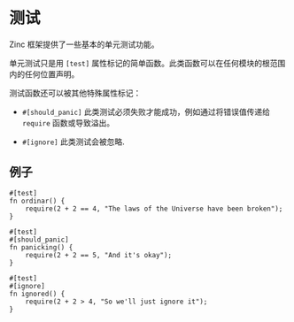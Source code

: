 # 测试

Zinc 框架提供了一些基本的单元测试功能。

单元测试只是用 `[test]` 属性标记的简单函数。此类函数可以在任何模块的根范围内的任何位置声明。

测试函数还可以被其他特殊属性标记：

- `#[should_panic]` 此类测试必须失败才能成功，例如通过将错误值传递给 `require` 函数或导致溢出。

- `#[ignore]` 此类测试会被忽略.

## 例子

```rust,no_run,noplaypen
#[test]
fn ordinar() {
    require(2 + 2 == 4, "The laws of the Universe have been broken");
}

#[test]
#[should_panic]
fn panicking() {
    require(2 + 2 == 5, "And it's okay");
}

#[test]
#[ignore]
fn ignored() {
    require(2 + 2 > 4, "So we'll just ignore it");
}
```
